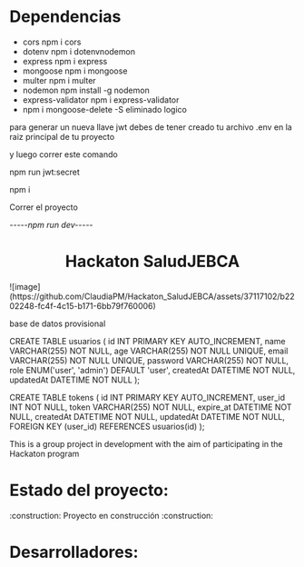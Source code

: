 # 
 
# Dependencias

* cors npm i cors
* dotenv npm i dotenvnodemon
* express npm i express
* mongoose npm i mongoose
* multer npm i multer
* nodemon npm install -g nodemon
* express-validator npm i express-validator
* npm i mongoose-delete  -S eliminado logico


para generar un nueva llave jwt debes de tener creado tu archivo .env en la raiz principal de tu proyecto

y luego correr este comando

npm run jwt:secret




npm i 


Correr el proyecto

*-----npm run dev-----*
<h1 align="center"> Hackaton SaludJEBCA </h1>
![image](https://github.com/ClaudiaPM/Hackaton_SaludJEBCA/assets/37117102/b2202248-fc4f-4c15-b171-6bb79f760006)

base de datos provisional

CREATE TABLE usuarios (
  id INT PRIMARY KEY AUTO_INCREMENT,
  name VARCHAR(255) NOT NULL,
  age VARCHAR(255) NOT NULL UNIQUE,
  email VARCHAR(255) NOT NULL UNIQUE,
  password VARCHAR(255) NOT NULL,
  role ENUM('user', 'admin') DEFAULT 'user',
  createdAt DATETIME NOT NULL,
  updatedAt DATETIME NOT NULL
);

CREATE TABLE tokens (
  id INT PRIMARY KEY AUTO_INCREMENT,
  user_id INT NOT NULL,
  token VARCHAR(255) NOT NULL,
  expire_at DATETIME NOT NULL,
  createdAt DATETIME NOT NULL,
  updatedAt DATETIME NOT NULL,
  FOREIGN KEY (user_id) REFERENCES usuarios(id)
);





This is a group project in development with the aim of participating in the Hackaton program



<h1>Estado del proyecto:</h1>
  :construction: Proyecto en construcción :construction:
  
  
  
  <h1>Desarrolladores:</h1>
